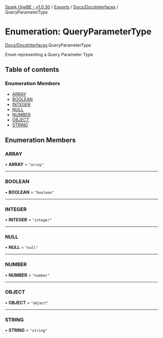 [Spark OneBE - v1.0.30](../README.md) / [Exports](../modules.md) / [Docs/DocsInterfaces](../modules/Docs_DocsInterfaces.md) / QueryParameterType

# Enumeration: QueryParameterType

[Docs/DocsInterfaces](../modules/Docs_DocsInterfaces.md).QueryParameterType

Enum representing a Query Parameter Type

## Table of contents

### Enumeration Members

- [ARRAY](Docs_DocsInterfaces.QueryParameterType.md#array)
- [BOOLEAN](Docs_DocsInterfaces.QueryParameterType.md#boolean)
- [INTEGER](Docs_DocsInterfaces.QueryParameterType.md#integer)
- [NULL](Docs_DocsInterfaces.QueryParameterType.md#null)
- [NUMBER](Docs_DocsInterfaces.QueryParameterType.md#number)
- [OBJECT](Docs_DocsInterfaces.QueryParameterType.md#object)
- [STRING](Docs_DocsInterfaces.QueryParameterType.md#string)

## Enumeration Members

### ARRAY

• **ARRAY** = ``"array"``

___

### BOOLEAN

• **BOOLEAN** = ``"boolean"``

___

### INTEGER

• **INTEGER** = ``"integer"``

___

### NULL

• **NULL** = ``"null"``

___

### NUMBER

• **NUMBER** = ``"number"``

___

### OBJECT

• **OBJECT** = ``"object"``

___

### STRING

• **STRING** = ``"string"``
